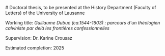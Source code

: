 <link rel="stylesheet" href="tufte.css"/>
# Doctoral thesis, to be presented at the History Department (Faculty of Letters) of the University of Lausanne

Working title: *Guillaume Dubuc (ca.1544-1603) : parcours d'un théologien calviniste par delà les frontières confessionnelles*

Supervision: Dr. Karine Crousaz

Estimated completion: 2025

